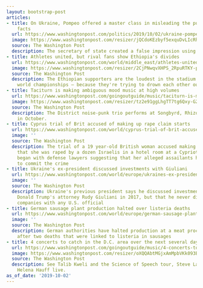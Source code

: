 ```yaml
---
layout: bootstrap-post
articles:
- title: On Ukraine, Pompeo offered a master class in misleading the public using
    facts
  url: https://www.washingtonpost.com/politics/2019/10/02/ukraine-pompeo-offered-master-class-misleading-public-using-facts/
  image: https://www.washingtonpost.com/resizer/jQCdoKEzbyf5exquDvLIcRhjpzg=/1440x0/smart/arc-anglerfish-washpost-prod-washpost.s3.amazonaws.com/public/TO5SJWHFBAI6TMFGHUBXEG4F54.jpg
  source: The Washington Post
  description: The secretary of state created a false impression using true statements.
- title: Athletes united, but rival fans show Ethiopia's divides
  url: https://www.washingtonpost.com/world/middle_east/athletes-united-but-rival-fans-show-ethiopias-divides/2019/10/02/cfde8394-e518-11e9-b0a6-3d03721b85ef_story.html
  image: https://www.washingtonpost.com/resizer/2CjPNwqvXHPS_2RpuRTKY-p3eVo=/1484x0/www.washingtonpost.com/pb/resources/img/twp-social-share.png
  source: The Washington Post
  description: The Ethiopian supporters are the loudest in the stadium at the track
    world championships — because they're trying to drown each other out
- title: Taciturn is making ambiguous mood music at high volumes
  url: https://www.washingtonpost.com/goingoutguide/music/taciturn-is-making-ambiguous-mood-music-at-high-volumes/2019/10/01/420139a0-dfa9-11e9-8dc8-498eabc129a0_story.html
  image: https://www.washingtonpost.com/resizer/tz2e91ggLhgTT7tg6Qxy-G2n0Tw=/1484x0/arc-anglerfish-washpost-prod-washpost.s3.amazonaws.com/public/K5RVIEHDW4I6TJXIQ5M4LR7WBA.jpg
  source: The Washington Post
  description: The District noise-punk trio performs at Songbyrd, Rhizome and Comet
    in October.
- title: Cyprus trial of Brit accused of making up rape claim starts
  url: https://www.washingtonpost.com/world/cyprus-trial-of-brit-accused-of-making-up-rape-claim-starts/2019/10/02/b4d81620-e516-11e9-b0a6-3d03721b85ef_story.html
  image: ''
  source: The Washington Post
  description: The trial of a 19 year-old British woman accused making up a claim
    that she was raped by a dozen Israelis in a hotel room at a Cypriot resort town
    began with defense lawyers suggesting that her alleged assailants had planned
    to commit the crime
- title: Ukraine's ex-president discussed investments with Giuliani
  url: https://www.washingtonpost.com/world/europe/ukraines-ex-president-discussed-investments-with-giuliani/2019/10/02/f96d0e18-e515-11e9-b0a6-3d03721b85ef_story.html
  image: ''
  source: The Washington Post
  description: Ukraine's previous president says he discussed investments with President
    Donald Trump's attorney Rudy Giuliani in 2017, but that he never discussed Ukrainian
    companies with any U.S. official
- title: German sausage plant production halted over listeria deaths
  url: https://www.washingtonpost.com/world/europe/german-sausage-plant-production-halted-over-listeria-deaths/2019/10/02/feff7ccc-e514-11e9-b0a6-3d03721b85ef_story.html
  image: ''
  source: The Washington Post
  description: German authorities have halted production at a meat processing plant
    after two deaths that were linked to listeria in sausages
- title: 4 concerts to catch in the D.C. area over the next several days
  url: https://www.washingtonpost.com/goingoutguide/music/4-concerts-to-catch-in-the-dc-area-over-the-next-several-days/2019/09/30/54db4f16-dfa9-11e9-8dc8-498eabc129a0_story.html
  image: https://www.washingtonpost.com/resizer/oXQQAbtMGjxAmMpbVKk093BzCuo=/1440x0/smart/arc-anglerfish-washpost-prod-washpost.s3.amazonaws.com/public/NP2NF4HBG4I6TMMZ6Y4L6LBUB4.jpg
  source: The Washington Post
  description: See Talib Kweli and the Science of Speech tour, Steve Lacy, P-Lo and
    Helena Hauff live.
as_of_date: '2019-10-02'
---
```


